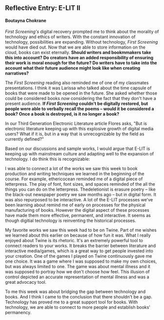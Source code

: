 ## Reflective Entry: E-LIT II 
#### Boutayna Chokrane 


*First Screening's* digital recovery prompted me to think about the morality of technology and ethics of writers. With the constant innovation of technology, possibilities are expanding. Without technology, *First Screening* would have died out. Now that we are able to store information on the cloud, books can exist eternally. **Should writers and bookmmakers take this into account? Do creators have an added responsibility of ensuring their work is moral enough for the future? Do writers have to take into the account what their future audience might look like when creating narratives?**

The *First Screening* reading also reminded me of one of my classmates presentations. I think it was Larissa who talked about the time capsule of books that were made to be opened in the future. She asked whether those could be considered books *now* considering the fact that they don't have a present audience. **If *First Screening* couldn't be digitally restored, but people were able to verbally recall the poems – would it be considered a book? Once a book is destroyed, is it no longer a book?** 

In our Third Generation Electronic Literature article Flores asks, "But is electronic literature keeping up with this explosive growth of digital media users? What if it is, but in a way that is unrecognizable by the field as currently defined?"

Based on our discussions and sample works, I would argue that E-LIT is keeping up with mainstream culture and adapting well to the expansion of technology. I do think this is recognizable: 

I was able to connect a lot of the works we saw this week to book production and writing techniques we learned in the beginning of the course. For example, ethericocean reminded me of a digital piece of letterpress. The play of font, font sizes, and spaces reminded of the all the things you can do on the letterpress. Thedeletionist is erasure poetry – like the black-out newspaper poetry we saw months ago – but in digital form. It was also repurposed to be interactive. A lot of the E-LIT processes we've been learning about remind me of early on processes for the physical manufacturing of books. However the digital aspect of these processes have made them more effective, permanent, and interactive. It seems as though digitial technology is reinventing the historical processes.

My favorite works we saw this week had to be on Twine. Part of me wishes we learned about this earlier on because of how fun it was. What I really enjoyed about Twine is its rhetoric. It's an extremely powerful tool to connect readers to your works. It breaks the barrier between literature and interactive media/games, which is a great way to get people invested into your creation. One of the games I played on Twine continuously gave me one choice. It was a game where I was supposed to make my own choices, but was always limited to one. The game was about mental illness and it was supposed to portray how we don't choose how feel. This illusion of control depicted an accurate representation of mental illness and was a great advocacy tool. 

To me this week was about bridging the gap between technology and books. And I think I came to the conclusion that there shouldn't be a gap. Technology has proved me to a great support tool for books. With technology, we are able to connect to more people and establish books' permanency. 
